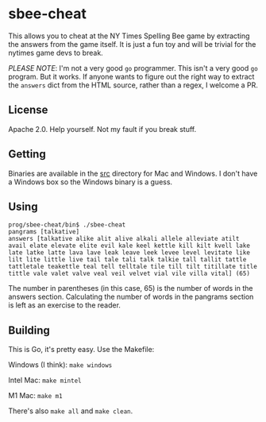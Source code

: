 # sbee-cheat

This allows you to cheat at the NY Times Spelling Bee game by extracting the answers from the game itself. It is just a fun toy and will be trivial for the nytimes game devs to break.  

*PLEASE NOTE*: I'm not a very good `go` programmer.  This isn't a very good `go` program. But it works.
If anyone wants to figure out the right way to extract the `answers` dict from the HTML source, rather than a regex, I welcome a PR.

## License
Apache 2.0.  Help yourself. Not my fault if you break stuff.

## Getting
Binaries are available in the [src](src/) directory for Mac and Windows.  I don't have a Windows box so the Windows binary is a guess.

## Using

```
prog/sbee-cheat/bin$ ./sbee-cheat
pangrams [talkative]
answers [talkative alike alit alive alkali allele alleviate atilt avail elate elevate elite evil kale keel kettle kill kilt kvell lake late latke latte lava lave leak leave leek levee level levitate like lilt lite little live tail tale tali talk talkie tall tallit tattle tattletale teakettle teal tell telltale tile till tilt titillate title tittle vale valet valve veal veil velvet vial vile villa vital] (65)
```

The number in parentheses (in this case, 65) is the number of words in the answers section.
Calculating the number of words in the pangrams section is left as an exercise to the reader.

## Building
This is Go, it's pretty easy. Use the Makefile:

Windows (I think):
`make windows`

Intel Mac:
`make mintel`

M1 Mac:
`make m1`

There's also `make all` and `make clean`.